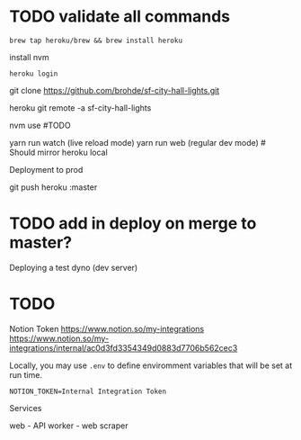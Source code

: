 # TODO validate all commands

```brew tap heroku/brew && brew install heroku```

install nvm

```heroku login```

git clone https://github.com/brohde/sf-city-hall-lights.git

heroku git remote -a sf-city-hall-lights

nvm use #TODO

yarn run watch (live reload mode)
yarn run web (regular dev mode)
    # Should mirror heroku local 

Deployment to prod

git push heroku <brand-name>:master

# TODO add in deploy on merge to master?

Deploying a test dyno (dev server)
# TODO

Notion Token
https://www.notion.so/my-integrations
https://www.notion.so/my-integrations/internal/ac0d3fd3354349d0883d7706b562cec3

Locally, you may use `.env` to define enviromment variables that will be set at run time.

```
NOTION_TOKEN=Internal Integration Token
```

Services

web - API
worker - web scraper
